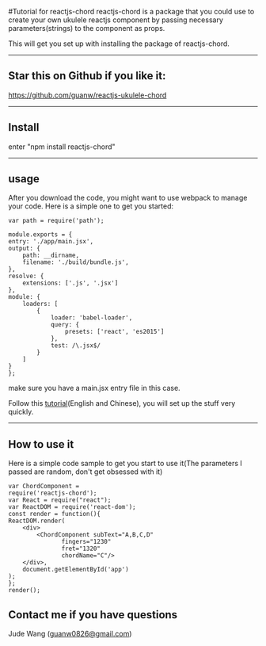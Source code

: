 #Tutorial for reactjs-chord
reactjs-chord is a package that you could use to create your own ukulele reactjs component by passing necessary parameters(strings) to the component as props.

This will get you set up with installing the package of reactjs-chord.

----
## Star this on Github if you like it:
https://github.com/guanw/reactjs-ukulele-chord

----
## Install
enter "npm install reactjs-chord"


----
## usage
After you download the code, you might want to use webpack to manage your code. Here is a simple one to get you started:

    var path = require('path');

    module.exports = {
    entry: './app/main.jsx',
    output: {
        path: __dirname,
        filename: './build/bundle.js',
    },
    resolve: {
        extensions: ['.js', '.jsx']
    },
    module: {
        loaders: [
            {
                loader: 'babel-loader',
                query: {
                    presets: ['react', 'es2015']
                },
                test: /\.jsx$/
            }
        ]
    }
    };

make sure you have a main.jsx entry file in this case.

Follow this [tutorial](https://fakefish.github.io/react-webpack-cookbook/Introduction-to-Webpack.html)(English and Chinese), you will set up the stuff very quickly.
 

----
## How to use it

Here is a simple code sample to get you start to use it(The parameters I passed are random, don't get obsessed with it)

    var ChordComponent = 
    require('reactjs-chord');
    var React = require("react");
    var ReactDOM = require('react-dom');
    const render = function(){
    ReactDOM.render(
        <div>
            <ChordComponent subText="A,B,C,D"
            	   fingers="1230"
            	   fret="1320"
            	   chordName="C"/>
        </div>,
        document.getElementById('app')
    );
    };
    render();

## Contact me if you have questions
Jude Wang
(guanw0826@gmail.com)
